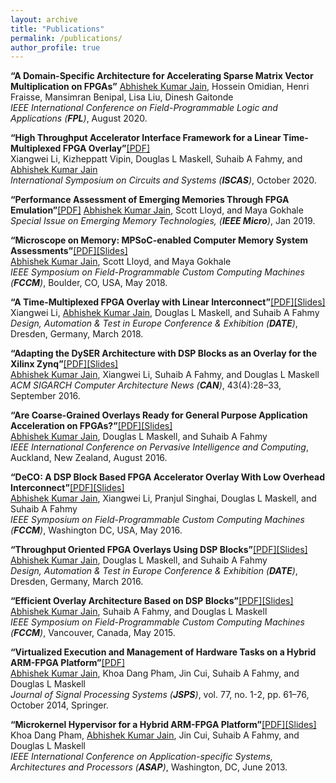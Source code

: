 ```yaml
---
layout: archive
title: "Publications"
permalink: /publications/
author_profile: true
---
```


<strong>“A Domain-Specific Architecture for Accelerating Sparse Matrix Vector Multiplication on FPGAs”</strong>
<u>Abhishek Kumar Jain</u>, Hossein Omidian, Henri Fraisse, Mansimran Benipal, Lisa Liu, Dinesh Gaitonde <br> 
<em>IEEE International Conference on Field-Programmable Logic and Applications (<strong>FPL</strong>)</em>, August 2020.<br>

<strong>“High Throughput Accelerator Interface Framework for a Linear Time-Multiplexed FPGA Overlay”</strong>[[PDF]](https://warwick.ac.uk/fac/sci/eng/staff/saf/publications/iscas2020-li.pdf)<br> 
Xiangwei Li, Kizheppatt Vipin, Douglas L Maskell, Suhaib A Fahmy, and <u>Abhishek Kumar Jain</u> <br> 
<em>International Symposium on Circuits and Systems (<strong>ISCAS</strong>)</em>, October 2020.<br>

<strong>“Performance Assessment of Emerging Memories Through FPGA Emulation”</strong>[[PDF]](https://ieeexplore.ieee.org/stamp/stamp.jsp?tp=&arnumber=8527539)
<u>Abhishek Kumar Jain</u>, Scott Lloyd, and Maya Gokhale <br> 
<em>Special Issue on Emerging Memory Technologies, (<strong>IEEE Micro</strong>)</em>, Jan 2019. <br>

<strong>“Microscope on Memory: MPSoC-enabled Computer Memory System Assessments”</strong>[[PDF]](https://abhishekkumarjain.github.io/files/FCCM2018.pdf)[[Slides]](https://abhishekkumarjain.github.io/files/FCCM2018-slides.pdf)<br> 
<u>Abhishek Kumar Jain</u>, Scott Lloyd, and Maya Gokhale <br> 
<em>IEEE Symposium on Field-Programmable Custom Computing Machines (<strong>FCCM</strong>)</em>, Boulder, CO, USA, May 2018. <br>

<strong>“A Time-Multiplexed FPGA Overlay with Linear Interconnect”</strong>[[PDF]](https://abhishekkumarjain.github.io/files/DATE2018.pdf)[[Slides]](https://abhishekkumarjain.github.io/files/DATE2018-slides.pdf)<br> 
Xiangwei Li, <u>Abhishek Kumar Jain</u>, Douglas L Maskell, and Suhaib A Fahmy <br> 
<em>Design, Automation & Test in Europe Conference & Exhibition (<strong>DATE</strong>)</em>, Dresden, Germany, March 2018.<br>

<strong>“Adapting the DySER Architecture with DSP Blocks as an Overlay for the Xilinx Zynq”</strong>[[PDF]](https://abhishekkumarjain.github.io/files/ACMCAN2015.pdf)[[Slides]](https://abhishekkumarjain.github.io/files/HEART2015-slides.pdf)<br> 
<u>Abhishek Kumar Jain</u>, Xiangwei Li, Suhaib A Fahmy, and Douglas L Maskell <br> 
<em>ACM SIGARCH Computer Architecture News (<strong>CAN</strong>)</em>, 43(4):28–33, September 2016.<br>

<strong>“Are Coarse-Grained Overlays Ready for General Purpose Application Acceleration on FPGAs?”</strong>[[PDF]](https://abhishekkumarjain.github.io/files/PICOM2016.pdf)[[Slides]](https://abhishekkumarjain.github.io/files/PICOM2016-slides.pdf)<br> 
<u>Abhishek Kumar Jain</u>, Douglas L Maskell, and Suhaib A Fahmy <br> 
<em>IEEE International Conference on Pervasive Intelligence and Computing</em>, Auckland, New Zealand, August 2016.<br>

<strong>“DeCO: A DSP Block Based FPGA Accelerator Overlay With Low Overhead Interconnect”</strong>[[PDF]](https://abhishekkumarjain.github.io/files/FCCM2016.pdf)[[Slides]](https://abhishekkumarjain.github.io/files/FCCM2016-slides.pdf)<br> 
<u>Abhishek Kumar Jain</u>, Xiangwei Li, Pranjul Singhai, Douglas L Maskell, and Suhaib A Fahmy <br> 
<em>IEEE Symposium on Field-Programmable Custom Computing Machines (<strong>FCCM</strong>)</em>, Washington DC, USA, May 2016. <br>

<strong>“Throughput Oriented FPGA Overlays Using DSP Blocks”</strong>[[PDF]](https://abhishekkumarjain.github.io/files/DATE2016.pdf)[[Slides]](https://abhishekkumarjain.github.io/files/DATE2016-slides.pdf)<br> 
<u>Abhishek Kumar Jain</u>, Douglas L Maskell, and Suhaib A Fahmy <br> 
<em>Design, Automation & Test in Europe Conference & Exhibition (<strong>DATE</strong>)</em>, Dresden, Germany, March 2016.<br>

 <strong>“Efficient Overlay Architecture Based on DSP Blocks”</strong>[[PDF]](https://abhishekkumarjain.github.io/files/FCCM2015.pdf)[[Slides]](https://abhishekkumarjain.github.io/files/FCCM2015-slides.pdf)<br> 
<u>Abhishek Kumar Jain</u>, Suhaib A Fahmy, and Douglas L Maskell <br> 
<em>IEEE Symposium on Field-Programmable Custom Computing Machines (<strong>FCCM</strong>)</em>, Vancouver, Canada, May 2015. <br>

<strong>“Virtualized Execution and Management of Hardware Tasks on a Hybrid ARM-FPGA Platform”</strong>[[PDF]](https://abhishekkumarjain.github.io/files/JSPS2014.pdf)<br> 
<u>Abhishek Kumar Jain</u>, Khoa Dang Pham, Jin Cui, Suhaib A Fahmy, and Douglas L Maskell <br> 
<em>Journal of Signal Processing Systems (<strong>JSPS</strong>)</em>,  vol. 77, no. 1-2, pp. 61–76, October 2014, Springer. <br>

<strong>“Microkernel Hypervisor for a Hybrid ARM-FPGA Platform”</strong>[[PDF]](https://abhishekkumarjain.github.io/files/ASAP2013.pdf)[[Slides]](https://abhishekkumarjain.github.io/files/ASAP2013-slides.pdf)<br> 
Khoa Dang Pham, <u>Abhishek Kumar Jain</u>, Jin Cui, Suhaib A Fahmy, and Douglas L Maskell <br> 
<em>IEEE International Conference on Application-specific Systems, Architectures and Processors (<strong>ASAP</strong>)</em>,  Washington, DC, June 2013. <br>


